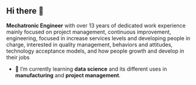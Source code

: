 ## Hi there 👋
**Mechatronic Engineer** with over 13 years of dedicated work experience mainly focused on project management, continuous improvement, engineering, focused in increase services levels and developing people in charge, interested in quality management, behaviors and attitudes, technology acceptance models, and how people growth and develop in their jobs

- 🌱 I’m currently learning **data science** and its different uses in **manufacturing** and **project management**.

<!--
**DCelisv/DCelisv** is a ✨ _special_ ✨ repository because its `README.md` (this file) appears on your GitHub profile.

Here are some ideas to get you started:

- 🔭 I’m currently working on ...

- 👯 I’m looking to collaborate on ...
- 🤔 I’m looking for help with ...
- 💬 Ask me about ...
- 📫 How to reach me: ...
- 😄 Pronouns: ...
- ⚡ Fun fact: ...
-->
